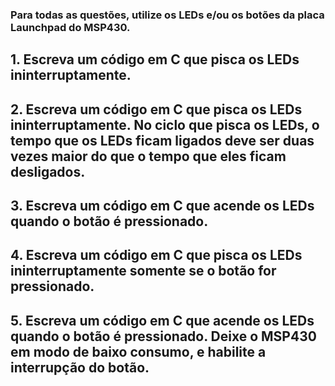 ### Para todas as questões, utilize os LEDs e/ou os botões da placa Launchpad do MSP430.

## 1. Escreva um código em C que pisca os LEDs ininterruptamente.

## 2. Escreva um código em C que pisca os LEDs ininterruptamente. No ciclo que pisca os LEDs, o tempo que os LEDs ficam ligados deve ser duas vezes maior do que o tempo que eles ficam desligados.

## 3. Escreva um código em C que acende os LEDs quando o botão é pressionado.

## 4. Escreva um código em C que pisca os LEDs ininterruptamente somente se o botão for pressionado.

## 5. Escreva um código em C que acende os LEDs quando o botão é pressionado. Deixe o MSP430 em modo de baixo consumo, e habilite a interrupção do botão.
